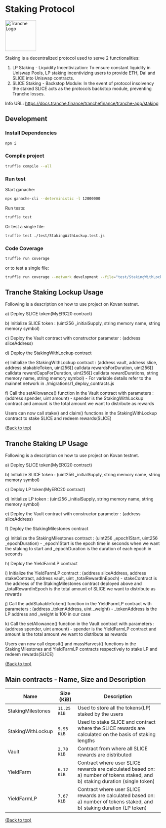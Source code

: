 <!-- Add banner here -->

# Staking Protocol

<img src="https://gblobscdn.gitbook.com/spaces%2F-MP969WsfbfQJJFgxp2K%2Favatar-1617981494187.png?alt=media" alt="Tranche Logo" width="100">

Staking is a decentralized protocol used to serve 2 functionalities: 
1. LP Staking - Liquidity Incentivization: To ensure constant liquidity in Uniswap Pools, LP staking incentivizing users to provide ETH, Dai and SLICE into Uniswap contracts. 
2. SLICE Staking - Backstop Module: In the event of protocol insolvency the staked SLICE acts as the protocols backstop module, preventing Tranche losses. 

Info URL: https://docs.tranche.finance/tranchefinance/tranche-app/staking

## Development

### Install Dependencies

```bash
npm i
```

### Compile project

```bash
truffle compile --all
```

### Run test

Start ganache:
```bash
npx ganache-cli --deterministic -l 12000000
```
Run tests:
```bash
truffle test
```
Or test a single file:
```bash
truffle test ./test/StakingWithLockup.test.js
```

### Code Coverage

```bash
truffle run coverage
```

or to test a single file:

```bash
truffle run coverage --network development --file="test/StakingWithLockup.test.js"    
```

## Tranche Staking Lockup Usage

Following is a description on how to use project on Kovan testnet.

a) Deploy SLICE token(MyERC20 contract)

b) Initialize SLICE token : (uint256 _initialSupply, string memory name, string memory symbol)

c) Deploy the Vault contract with constructor parameter : (address sliceAddress)

d) Deploy the StakingWithLockup contract

e) Initialize the StakingWithLockup contract : (address vault, address slice, address stakableToken, uint256[] calldata rewardsForDuration, uint256[] calldata rewardCapsForDuration, uint256[] calldata rewardDurations, string memory name, string memory symbol) - For variable details refer to the mainnet network in ./migrations/1_deploy_contracts.js

f) Call the setAllowance() function in the Vault contract with parameters : (address spender, uint amount) - spender is the StakingWithLockup contract and amount is the total amount we want to distribute as rewards

Users can now call stake() and claim() functions in the StakingWithLockup contract to stake SLICE and redeem rewards(SLICE)

[(Back to top)](#Staking-Protocol)

## Tranche Staking LP Usage

Following is a description on how to use project on Kovan testnet.

a) Deploy SLICE token(MyERC20 contract)

b) Initialize SLICE token : (uint256 _initialSupply, string memory name, string memory symbol)

c) Deploy LP token(MyERC20 contract)

d) Initialize LP token : (uint256 _initialSupply, string memory name, string memory symbol)

e) Deploy the Vault contract with constructor parameter : (address sliceAddress)

f) Deploy the StakingMilestones contract

g) Initialize the StakingMilestones contract : (uint256 _epoch1Start, uint256 _epochDuration) - _epoch1Start is the epoch time in seconds when we want the staking to start and _epochDuration is the duration of each epoch in seconds

h) Deploy the YieldFarmLP contract

i) Initialize the YieldFarmLP contract : (address sliceAddress, address stakeContract, address vault, uint _totalRewardInEpoch) - stakeContract is the address of the StakingMilestones contract deployed above and _totalRewardInEpoch is the total amount of SLICE we want to distribute as rewards

j) Call the addStakableToken() function in the YieldFarmLP contract with parameters : (address _tokenAddress, uint _weight) - _tokenAddress is the LP address and _weight is 100 in our case

k) Call the setAllowance() function in the Vault contract with parameters : (address spender, uint amount) - spender is the YieldFarmLP contract and amount is the total amount we want to distribute as rewards

Users can now call deposit() and massHarvest() functions in the StakingMilestones and YieldFarmLP contracts respectively to stake LP and redeem rewards(SLICE)

[(Back to top)](#Staking-Protocol)


## Main contracts - Name, Size and Description

<table>
    <thead>
      <tr>
        <th>Name</th>
        <th>Size (KiB)</th>
        <th>Description</th>
      </tr>
    </thead>
    <tbody>
        <tr>
            <td>StakingMilestones</td>
            <td><code>11.25 KiB</code></td>
            <td>Used to store all the tokens(LP) staked by the users</td>
        </tr>
        <tr>
            <td>StakingWithLockup</td>
            <td><code>9.95 KiB</code></td>
            <td>Used to stake SLICE and contract where the SLICE rewards are calculated on the basis of staking lengths</td>
        </tr>
        <tr>
            <td>Vault</td>
            <td><code>2.70 KiB</code></td>
            <td>Contract from where all SLICE rewards are distributed</td>
        </tr>
        <tr>
            <td>YieldFarm</td>
            <td><code>6.12 KiB</code></td>
            <td>Contract where user SLICE rewards are calculated based on: a) number of tokens staked, and b) staking duration (single token)</td>
        </tr>
        <tr>
            <td>YieldFarmLP</td>
            <td><code>7.67 KiB</code></td>
            <td>Contract where user SLICE rewards are calculated based on: a) number of tokens staked, and b) staking duration (LP token)</td>
        </tr>
    </tbody>
  </table>

  [(Back to top)](#Staking-Protocol)